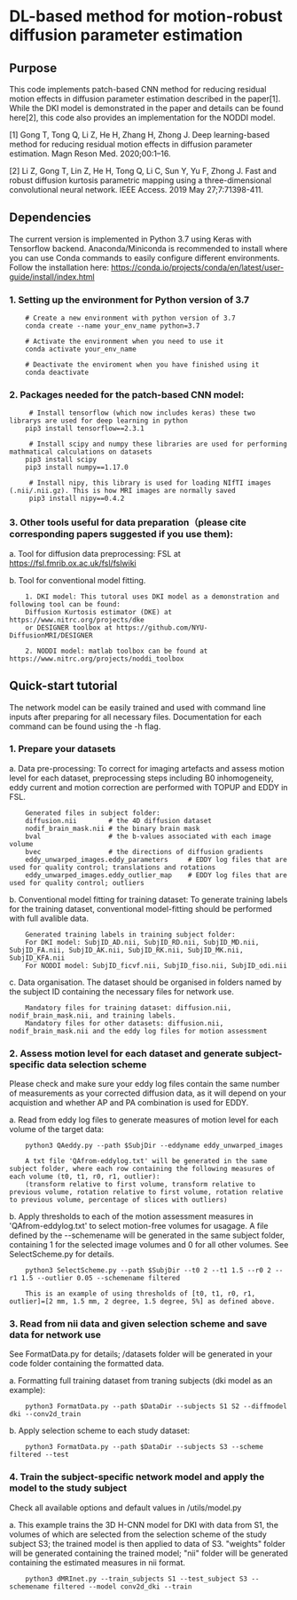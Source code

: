 # DL-based method for motion-robust diffusion parameter estimation

## Purpose

This code implements patch-based CNN method for reducing residual motion effects in diffusion parameter estimation described in the paper[1]. While the DKI model is demonstrated in the paper and details can be found here[2], this code also provides an implementation for the NODDI model. 

[1] Gong T, Tong Q, Li Z, He H, Zhang H, Zhong J. Deep learning-based method for reducing residual
    motion effects in diffusion parameter estimation. Magn Reson Med. 2020;00:1–16.

[2] Li Z, Gong T, Lin Z, He H, Tong Q, Li C, Sun Y, Yu F, Zhong J. Fast and robust diffusion kurtosis parametric mapping using a three-dimensional convolutional neural network. IEEE Access. 2019 May 27;7:71398-411.

## Dependencies

The current version is implemented in Python 3.7 using Keras with Tensorflow backend. Anaconda/Miniconda is recommended to install where you can use Conda commands to easily configure different environments. Follow the installation here: https://conda.io/projects/conda/en/latest/user-guide/install/index.html

### 1. Setting up the environment for Python version of 3.7

        # Create a new environment with python version of 3.7
        conda create --name your_env_name python=3.7   

        # Activate the environment when you need to use it
        conda activate your_env_name 

        # Deactivate the enviroment when you have finished using it   
        conda deactivate


### 2. Packages needed for the patch-based CNN model:

         # Install tensorflow (which now includes keras) these two librarys are used for deep learning in python
        pip3 install tensorflow==2.3.1

         # Install scipy and numpy these libraries are used for performing mathmatical calculations on datasets 
        pip3 install scipy
        pip3 install numpy==1.17.0

         # Install nipy, this library is used for loading NIfTI images (.nii/.nii.gz). This is how MRI images are normally saved
         pip3 install nipy==0.4.2


### 3. Other tools useful for data preparation（please cite corresponding papers suggested if you use them):

a. Tool for diffusion data preprocessing: FSL at https://fsl.fmrib.ox.ac.uk/fsl/fslwiki

b. Tool for conventional model fitting. 

        1. DKI model: This tutoral uses DKI model as a demonstration and following tool can be found: 
        Diffusion Kurtosis estimator (DKE) at https://www.nitrc.org/projects/dke 
        or DESIGNER toolbox at https://github.com/NYU-DiffusionMRI/DESIGNER

        2. NODDI model: matlab toolbox can be found at https://www.nitrc.org/projects/noddi_toolbox 

## Quick-start tutorial

The network model can be easily trained and used with command line inputs after preparing for all necessary files. Documentation for each command can be found using the -h flag. 

### 1. Prepare your datasets

a. Data pre-processing: To correct for imaging artefacts and assess motion level for each dataset, preprocessing steps including B0 inhomogeneity, eddy current and motion correction are performed with TOPUP and EDDY in FSL.

        Generated files in subject folder: 
        diffusion.nii        # the 4D diffusion dataset
        nodif_brain_mask.nii # the binary brain mask
        bval                 # the b-values associated with each image volume
        bvec                 # the directions of diffusion gradients
        eddy_unwarped_images.eddy_parameters     # EDDY log files that are used for quality control; translations and rotations 
        eddy_unwarped_images.eddy_outlier_map    # EDDY log files that are used for quality control; outliers 
     
b. Conventional model fitting for training dataset: To generate training labels for the training dataset, conventional model-fitting should be performed with full avalible data. 

        Generated training labels in training subject folder: 
        For DKI model: SubjID_AD.nii, SubjID_RD.nii, SubjID_MD.nii, SubjID_FA.nii, SubjID_AK.nii, SubjID_RK.nii, SubjID_MK.nii, SubjID_KFA.nii
        For NODDI model: SubjID_ficvf.nii, SubjID_fiso.nii, SubjID_odi.nii

c. Data organisation. The dataset should be organised in folders named by the subject ID containing the necessary files for network use.

        Mandatory files for training dataset: diffusion.nii, nodif_brain_mask.nii, and training labels.
        Mandatory files for other datasets: diffusion.nii, nodif_brain_mask.nii and the eddy log files for motion assessment

### 2. Assess motion level for each dataset and generate subject-specific data selection scheme

Please check and make sure your eddy log files contain the same number of measurements as your corrected diffusion data, as it will depend on your acquistion and whether AP and PA combination is used for EDDY.
    
a. Read from eddy log files to generate measures of motion level for each volume of the target data:
        
        python3 QAeddy.py --path $SubjDir --eddyname eddy_unwarped_images

        A txt file 'QAfrom-eddylog.txt' will be generated in the same subject folder, where each row containing the following measures of each volume (t0, t1, r0, r1, outlier): 
        (transform relative to first volume, transform relative to previous volume, rotation relative to first volume, rotation relative to previous volume, percentage of slices with outliers)

b. Apply thresholds to each of the motion assessment measures in 'QAfrom-eddylog.txt' to select motion-free volumes for usagage. A file defined by the --schemename will be generated in the same subject folder, containing 1 for the selected image volumes and 0 for all other volumes. See SelectScheme.py for details.

        python3 SelectScheme.py --path $SubjDir --t0 2 --t1 1.5 --r0 2 --r1 1.5 --outlier 0.05 --schemename filtered

        This is an example of using thresholds of [t0, t1, r0, r1, outlier]=[2 mm, 1.5 mm, 2 degree, 1.5 degree, 5%] as defined above.

### 3. Read from nii data and given selection scheme and save data for network use
    
See FormatData.py for details; /datasets folder will be generated in your code folder containing the formatted data. 

a. Formatting full training dataset from traning subjects (dki model as an example):
        
        python3 FormatData.py --path $DataDir --subjects S1 S2 --diffmodel dki --conv2d_train 

b. Apply selection scheme to each study dataset: 
        
        python3 FormatData.py --path $DataDir --subjects S3 --scheme filtered --test

### 4. Train the subject-specific network model and apply the model to the study subject

Check all available options and default values in /utils/model.py

a. This example trains the 3D H-CNN model for DKI with data from S1, the volumes of which are selected from the selection scheme of the study subject S3; the trained model is then applied to data of S3.
"weights" folder will be generated containing the trained model;
"nii" folder will be generated containing the estimated measures in nii format.
        
        python3 dMRInet.py --train_subjects S1 --test_subject S3 --schemename filtered --model conv2d_dki --train 
    
    
